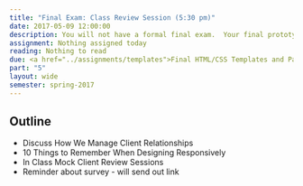 ```yaml
---
title: "Final Exam: Class Review Session (5:30 pm)"
date: 2017-05-09 12:00:00
description: You will not have a formal final exam.  Your final prototype and pattern library will act as your final.  We'll do our presentations and critiques during the final exam period.  Groups will complete mock client feedback sessions with the class, and the class will <a href="http://rwdkent.com/class/eval/">evaluate the sessions</a> based on the project goals and usability testing results.
assignment: Nothing assigned today
reading: Nothing to read
due: <a href="../assignments/templates">Final HTML/CSS Templates and Patterns</a>, <a href="../assignments/timeline-presentation">Project Timeline, Presentation & Critiques</a> and <a href="../assignments/assessment">Self & Group Assessment (by end of finals week)</a>
part: "5"
layout: wide
semester: spring-2017
---
```


## Outline

* Discuss How We Manage Client Relationships
* 10 Things to Remember When Designing Responsively
* In Class Mock Client Review Sessions
* Reminder about survey - will send out link

